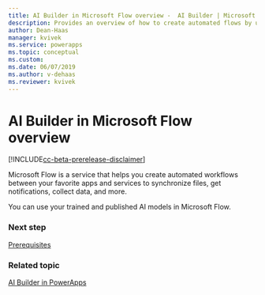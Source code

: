 ```yaml
---
title: AI Builder in Microsoft Flow overview -  AI Builder | Microsoft Docs
description: Provides an overview of how to create automated flows by using AI Builder in Microsoft Flow.
author: Dean-Haas
manager: kvivek
ms.service: powerapps
ms.topic: conceptual
ms.custom: 
ms.date: 06/07/2019
ms.author: v-dehaas
ms.reviewer: kvivek
---
```


# AI Builder in Microsoft Flow overview

[!INCLUDE[cc-beta-prerelease-disclaimer](./includes/cc-beta-prerelease-disclaimer.md)]

Microsoft Flow is a service that helps you create automated workflows between your favorite apps and services to synchronize files, get notifications, collect data, and more.

You can use your trained and published AI models in Microsoft Flow.

### Next step

[Prerequisites](use-in-flow-prereq.md)

### Related topic

[AI Builder in PowerApps](use-in-powerapps-overview.md)
